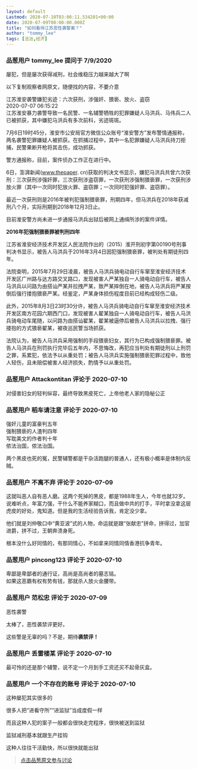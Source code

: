 ```yaml
---
layout: default
Lastmod: 2020-07-10T03:00:11.534201+00:00
date: 2020-07-09T00:00:00.000Z
title: "如何看待江苏恶性袭警案？"
author: "tommy_lee"
tags: [法治,经济]
---
```



### 品葱用户 **tommy_lee** 提问于 7/9/2020
    
屡犯，但是屡次获得减刑，社会维稳压力越来越大了啊  
  
以下复制观察者网原文，随便找的内容，不要介意  
  
江苏淮安袭警嫌犯劣迹：六次获刑，涉强奸、猥亵、放火、盗窃  
2020-07-07 06:15:22  
江苏淮安暴力袭警导致一名民警、一名辅警牺牲的犯罪嫌疑人马洪兵、马伟兵二人已被抓获，其中嫌犯马洪兵有多次前科，劣迹斑斑。  
  
7月6日19时45分，淮安市公安局官方微信公众账号“淮安警方”发布警情通报称，两名袭警犯罪嫌疑人被抓获。在抓捕过程中，其中一名犯罪嫌疑人马洪兵持刀拒捕，民警果断开枪将其击伤，成功抓获。  
  
警方通报称，目前，案件侦办工作正在进行中。  
  
6日，澎湃新闻(www.thepaper. cn)获取的判决文书显示，嫌犯马洪兵共曾六次获刑：三次获刑涉强奸罪，三次获刑涉盗窃罪，一次获刑涉强制猥亵罪，一次获刑涉放火罪（其中一次同时犯放火罪、盗窃罪；一次同时犯强奸罪、盗窃罪）。  
  
最近一次获刑则是2016年被判犯强制猥亵罪，刑期四年，但马洪兵在2018年获减刑八个月，实际刑期到2018年12月3日止。  
  
目前淮安警方尚未进一步通报马洪兵出狱后被网上通缉所涉的案件详情。  
  
**2016年犯强制猥亵罪被判刑四年**  
  
江苏省淮安经济技术开发区人民法院作出的（2015）淮开刑初字第00190号刑事判决书显示，被告人马洪兵于2016年3月4日因犯强制猥亵罪，被判处有期徒刑四年。  
  
法院查明，2015年7月29日凌晨，被告人马洪兵骑电动自行车窜至淮安经济技术开发区广州路与达方路交叉路口，发现被害人严某独自一人骑电动自行车，被告人马洪兵以问路为由搭讪严某并拉拽严某，致严某摔倒在地，被告人马洪兵将严某按倒后强行搂抱猥亵严某。经鉴定，严某身体损伤程度目前已经构成轻伤二级。  
  
此外，2015年8月3日23时30分许，被告人马洪兵骑电动自行车窜至淮安经济技术开发区南方花园六期西门口，发现被害人翟某独自一人骑电动自行车，被告人马洪兵骑电动车尾随，以问路为由搭讪翟某，翟某被逼停后被告人马洪兵以拉拽、强行搂抱的方式猥亵翟某，被夜巡民警当场抓获。  
  
法院认为，被告人马洪兵采用强制的手段猥亵妇女，其行为已构成强制猥亵罪。被告人马洪兵在刑罚执行完毕后五年内，不思悔改，再犯应当判处有期徒刑以上刑罚之罪，系累犯，依法予以从重处罚；被告人马洪兵实施强制猥亵犯罪过程中，致他人轻伤，且未赔偿被害人经济损失，酌情予以从重处罚。
    
                

### 品葱用户 **Attackontitan** 评论于 2020-07-10
        
对侵害妇女的轻判纵容，最终导致黑皮死亡，上帝他老人家的隐秘公正
        
                

### 品葱用户 **稻车请注意** 评论于 2020-07-10
        
强奸儿童的富豪判五年  
强制猥亵的人渣判四年  
写耽美文的作者判十年  
侬法治国，侬法治国。  
  
两个黑皮也死的冤，民警辅警都是干杂活跑腿的普通人，还有极小概率是体制内反贼。
        
                

### 品葱用户 **不离不弃** 评论于 2020-07-09
        
这就叫恶人自有恶人磨。这两个死掉的黑皮，都是1988年生人，今年也就32岁。说难听点，年富力强，干什么不能养家糊口，而且做中共的打手，平时拿没拿这层虎皮的好处，鬼知道。但是我的生活经验告诉我，肯定没少拿。  
  
他们就是刘仲敬口中“黄亚波”式的人物，命运就是跟“张献忠”拼命，拼得过，加官进爵，拼不过，王朝奔溃身死。  
  
根本没什么好同情的，有那同情心，不如拿来同情同情香港抗争青年。
        
                

### 品葱用户 **pincong123** 评论于 2020-07-10
        
卑鄙是卑鄙者的通行证，高尚是高尚者的墓志铭。  
如果这恶霸有权有势有钱，那就杀人放火金腰带。
        
                

### 品葱用户 **范松忠** 评论于 2020-07-09
        
恶性袭警  
  
太棒了，恶性袭禁评更好。  
  
这些警是无辜的吗？不是，期待**袭禁评！**
        
                

### 品葱用户 **丢雷楼某** 评论于 2020-07-10
        
最可怜的还是那个辅警，说不定一个月到手工资还买不起骨灰盒。
        
                

### 品葱用户 **一个不存在的账号** 评论于 2020-07-10
        
这种屡犯其实很多的  
  
很多人把“进看守所”“进监狱”当成度假一样  
  
而且这种人犯的案子一般都会很快走完程序，很快被送到监狱  
  
监狱减刑基本就跟生产挂钩  
  
  
这种人往往干活勤快，所以很快就能出狱
        
                





> [点击品葱原文参与讨论](https://pincong.rocks/question/28288)

